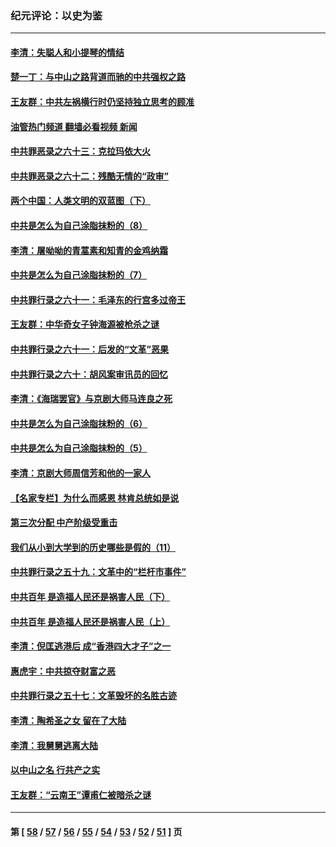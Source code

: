 ### 纪元评论：以史为鉴
---
#### [李清：失聪人和小提琴的情结](../../pages/nsc1028/n13459280.md?12280330) 
#### [楚一丁：与中山之路背道而驰的中共强权之路](../../pages/nsc1028/n13437270.md?12280330) 
#### [王友群：中共左祸横行时仍坚持独立思考的顾准](../../pages/nsc1028/n13444722.md?12280330) 
#### [油管热门频道 翻墙必看视频 新闻](ok?12280330)
#### [中共罪恶录之六十三：克拉玛依大火](../../pages/nsc1028/n13443384.md?12280330) 
#### [中共罪恶录之六十二：残酷无情的“政审”](../../pages/nsc1028/n13435894.md?12280330) 
#### [两个中国：人类文明的双蓝图（下）](../../pages/nsc1028/n13423132.md?12280330) 
#### [中共是怎么为自己涂脂抹粉的（8）](../../pages/nsc1028/n13432247.md?12280330) 
#### [李清：屠呦呦的青蒿素和知青的金鸡纳霜](../../pages/nsc1028/n13426884.md?12280330) 
#### [中共是怎么为自己涂脂抹粉的（7）](../../pages/nsc1028/n13431085.md?12280330) 
#### [中共罪行录之六十一：毛泽东的行宫多过帝王](../../pages/nsc1028/n13430849.md?12280330) 
#### [王友群：中华奇女子钟海源被枪杀之谜](../../pages/nsc1028/n13430555.md?12280330) 
#### [中共罪行录之六十一：后发的“文革”恶果](../../pages/nsc1028/n13426672.md?12280330) 
#### [中共罪行录之六十：胡风案审讯员的回忆](../../pages/nsc1028/n13423954.md?12280330) 
#### [李清：《海瑞罢官》与京剧大师马连良之死](../../pages/nsc1028/n13412316.md?12280330) 
#### [中共是怎么为自己涂脂抹粉的（6）](../../pages/nsc1028/n13412021.md?12280330) 
#### [中共是怎么为自己涂脂抹粉的（5）](../../pages/nsc1028/n13405477.md?12280330) 
#### [李清：京剧大师周信芳和他的一家人](../../pages/nsc1028/n13391411.md?12280330) 
#### [【名家专栏】为什么而感恩 林肯总统如是说](../../pages/nsc1028/n13402501.md?12280330) 
#### [第三次分配 中产阶级受重击](../../pages/nsc1028/n13401007.md?12280330) 
#### [我们从小到大学到的历史哪些是假的（11）](../../pages/nsc1028/n13395097.md?12280330) 
#### [中共罪行录之五十九：文革中的“栏杆市事件”](../../pages/nsc1028/n13390605.md?12280330) 
#### [中共百年 是造福人民还是祸害人民（下）](../../pages/nsc1028/n13389389.md?12280330) 
#### [中共百年 是造福人民还是祸害人民（上）](../../pages/nsc1028/n13388697.md?12280330) 
#### [李清：倪匡逃港后 成“香港四大才子”之一](../../pages/nsc1028/n13377522.md?12280330) 
#### [惠虎宇：中共掠夺财富之恶](../../pages/nsc1028/n13374142.md?12280330) 
#### [中共罪行录之五十七：文革毁坏的名胜古迹](../../pages/nsc1028/n13373282.md?12280330) 
#### [李清：陶希圣之女 留在了大陆](../../pages/nsc1028/n13367727.md?12280330) 
#### [李清：我舅舅逃离大陆](../../pages/nsc1028/n13343329.md?12280330) 
#### [以中山之名 行共产之实](../../pages/nsc1028/n13346437.md?12280330) 
#### [王友群：“云南王”谭甫仁被暗杀之谜](../../pages/nsc1028/n13357123.md?12280330) 

---
#### 第 [ [58](./58.md?12280330) / [57](./57.md?12280330) / [56](./56.md?12280330) / [55](./55.md?12280330) / [54](./54.md?12280330) / [53](./53.md?12280330) / [52](./52.md?12280330) / [51](./51.md?12280330) ] 页
